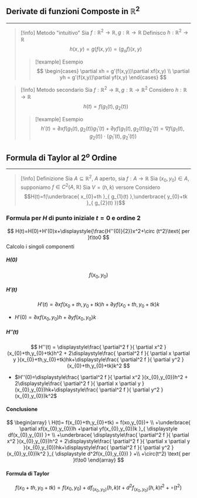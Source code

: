 ## Derivate di funzioni Composte in $\mathbb{R}^2$
---
>[!info] Metodo "intuitivo"
>Sia $f:\mathbb{R}^2\to\mathbb{R}, g:\mathbb{R}\to\mathbb{R}$
>Definisco
>$h:\mathbb{R}^2\to\mathbb{R}$
>$$h(x,y)=g(f(x,y)) = (g_{o}f)(x,y)$$
>>[!example] Esempio
>>$$
\begin{cases}
\partial xh = g'(f(x,y))\partial xf(x,y) \\
\partial yh = g'(f(x,y))\partial yf(x,y)
\end{cases}
>>$$

>[!info] Metodo secondario
>Sia $f:\mathbb{R}^2\to\mathbb{R},g:\mathbb{R}\to\mathbb{R}^2$
>Considero $h:\mathbb{R}\to\mathbb{R}$
>$$h(t)=f(g_{1}(t),g_{2}(t))$$
>>[!example] Esempio
>>$$h'(t)=\partial xf(g_{1}(t),g_{2}(t))g_{1}'(t)+ \partial yf(g_{1}(t),g_{2}(t))g_{2}'(t) = \nabla f(g_{1}(t),g_{2}(t))\cdot (g_{1}'(t),g_{2}'(t))$$

## Formula di Taylor al $2^o$ Ordine
---
>[!info] Definizione
>Sia $A\subseteq\mathbb{R}^2$, $A$ aperto, sia $f:A\to\mathbb{R}$
>Sia $(x_{0},y_{0})\in A$, supponiamo $f\in C^2(A,\mathbb{R})$
>Sia $V=(h,k)$ versore
>Considero
>$$H(t)=f(\underbrace{ x_{0}+th }_{ g_{1}(t) },\underbrace{ y_{0}+tk }_{ g_{2}(t) })$$

### Formula per $H$ di punto iniziale $t=0$ e ordine $2$
$$
H(t)=H(0)+H'(0)x+\displaystyle{\frac{H''(0)}{2}}x^2+\circ (t^2)\text{ per }t\to0
$$
Calcolo i singoli componenti
##### $H(0)$
$$
f(x_{0},y_{0})
$$
##### $H'(t)$
$$
H'(t)=\partial xf(x_{0} +th,y_{0}+tk)h +\partial yf(x_{0} +th,y_{0}+tk)k
$$
- $H'(0)=\partial xf(x_{0},y_{0})h +\partial yf(x_{0},y_{0})k$

##### $H''(t)$
$$
H''(t) = \displaystyle\frac{ \partial^2 f }{ \partial x^2 }(x_{0}+th,y_{0}+tk)h^2 + 2\displaystyle\frac{ \partial^2 f }{ \partial x \partial y }(x_{0}+th,y_{0}+tk)hk+\displaystyle\frac{ \partial^2 f }{ \partial y^2 }(x_{0}+th,y_{0}+tk)k^2 
$$
- $H''(0)=\displaystyle\frac{ \partial^2 f }{ \partial x^2 }(x_{0},y_{0})h^2 + 2\displaystyle\frac{ \partial^2 f }{ \partial x \partial y }(x_{0},y_{0})hk+\displaystyle\frac{ \partial^2 f }{ \partial y^2 }(x_{0},y_{0})k^2$

#### Conclusione
$$
\begin{array}
\ H(t)= f(x_{0}+th,y_{0}+tk) = f(xo,y_{0})+ \\
+\underbrace{ \partial xf(x_{0},y_{0})h +\partial yf(x_{0},y_{0})k }_{ \displaystyle df(x_{0},y_{0}) }+ \\
+\underbrace{ \displaystyle\frac{ \partial^2 f }{ \partial x^2 }(x_{0},y_{0})h^2 + 2\displaystyle\frac{ \partial^2 f }{ \partial x \partial y }(x_{0},y_{0})hk+\displaystyle\frac{ \partial^2 f }{ \partial y^2 }(x_{0},y_{0})k^2 }_{ \displaystyle d^2f(x_{0},y_{0}) } +\\
+\circ(t^2) \text{ per }t\to0
\end{array}
$$
#### Formula di Taylor
$$
f(x_{0}+th,y_{0}+tk) = f(x_{0},y_{0})+df_{(x_{0},y_{0})}(h,k)t+d^2f_{(x_{0},y_{0})}(h,k)t^2 +\circ(t^2)
$$